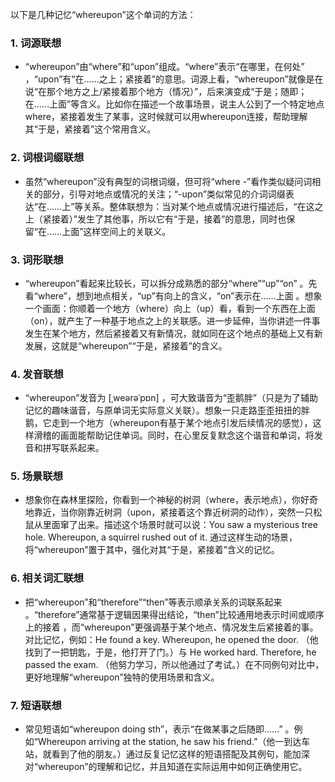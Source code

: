 以下是几种记忆“whereupon”这个单词的方法：

### 1. 词源联想
 - “whereupon”由“where”和“upon”组成。“where”表示“在哪里，在何处” ，“upon”有“在……之上；紧接着”的意思。词源上看，“whereupon”就像是在说“在那个地方之上/紧接着那个地方（情况）”，后来演变成“于是；随即；在……上面”等含义。比如你在描述一个故事场景，说主人公到了一个特定地点where，紧接着发生了某事，这时候就可以用whereupon连接，帮助理解其“于是，紧接着”这个常用含义。

### 2. 词根词缀联想
 - 虽然“whereupon”没有典型的词根词缀，但可将“where -”看作类似疑问词相关的部分，引导对地点或情况的关注；“-upon”类似常见的介词词缀表达“在……上”等关系。整体联想为：当对某个地点或情况进行描述后，“在这之上（紧接着）”发生了其他事，所以它有“于是，接着”的意思，同时也保留“在……上面”这样空间上的关联义。

### 3. 词形联想
 - “whereupon”看起来比较长，可以拆分成熟悉的部分“where”“up”“on” 。先看“where”，想到地点相关，“up”有向上的含义，“on”表示在……上面 。想象一个画面：你顺着一个地方（where）向上（up）看，看到一个东西在上面（on），就产生了一种基于地点之上的关联感。进一步延伸，当你讲述一件事发生在某个地方，然后紧接着又有新情况，就如同在这个地点的基础上又有新发展，这就是“whereupon”“于是，紧接着”的含义。

### 4. 发音联想
 - “whereupon”发音为 [ˌweərəˈpɒn] ，可大致谐音为“歪鹅胖”（只是为了辅助记忆的趣味谐音，与原单词无实际意义关联）。想象一只走路歪歪扭扭的胖鹅，它走到一个地方（whereupon有基于某个地点引发后续情况的感觉），这样滑稽的画面能帮助记住单词。同时，在心里反复默念这个谐音和单词，将发音和拼写联系起来。

### 5. 场景联想
 - 想象你在森林里探险，你看到一个神秘的树洞（where，表示地点），你好奇地靠近，当你刚靠近树洞（upon，紧接着这个靠近树洞的动作），突然一只松鼠从里面窜了出来。描述这个场景时就可以说：You saw a mysterious tree hole. Whereupon, a squirrel rushed out of it. 通过这样生动的场景，将“whereupon”置于其中，强化对其“于是，紧接着”含义的记忆。

### 6. 相关词汇联想
 - 把“whereupon”和“therefore”“then”等表示顺承关系的词联系起来 。“therefore”通常基于逻辑因果得出结论，“then”比较通用地表示时间或顺序上的接着 ，而“whereupon”更强调基于某个地点、情况发生后紧接着的事。对比记忆，例如：He found a key. Whereupon, he opened the door.  （他找到了一把钥匙，于是，他打开了门。）与 He worked hard. Therefore, he passed the exam. （他努力学习，所以他通过了考试。）在不同例句对比中，更好地理解“whereupon”独特的使用场景和含义。

### 7. 短语联想
 - 常见短语如“whereupon doing sth”，表示“在做某事之后随即……” 。例如“Whereupon arriving at the station, he saw his friend.”（他一到达车站，就看到了他的朋友。）通过反复记忆这样的短语搭配及其例句，能加深对“whereupon”的理解和记忆，并且知道在实际运用中如何正确使用它。 